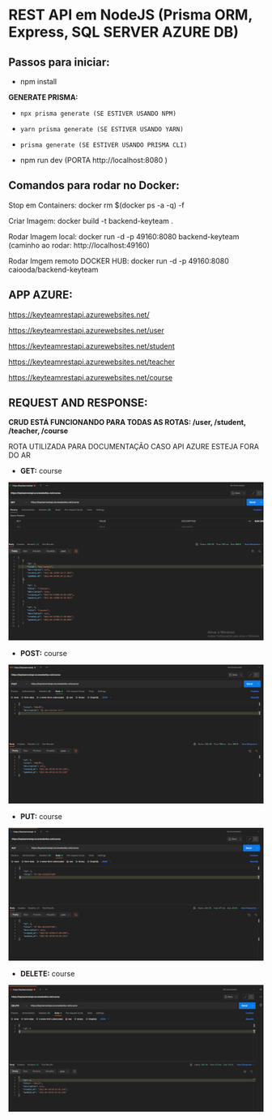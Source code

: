 # REST API em NodeJS (Prisma ORM, Express, SQL SERVER AZURE DB)

## Passos para iniciar:

- npm install


**GENERATE PRISMA:**
- ```npx prisma generate (SE ESTIVER USANDO NPM) ```
- ```yarn prisma generate (SE ESTIVER USANDO YARN) ```
- ```prisma generate (SE ESTIVER USANDO PRISMA CLI) ```


- npm run dev (PORTA http://localhost:8080 )

## Comandos para rodar no Docker:

Stop em Containers: docker rm $(docker ps -a -q) -f

Criar Imagem: docker build -t backend-keyteam .

Rodar Imagem local: docker run -d -p 49160:8080 backend-keyteam (caminho ao rodar: http://localhost:49160)

Rodar Imgem remoto DOCKER HUB: docker run -d -p 49160:8080 caiooda/backend-keyteam 

## APP AZURE:
https://keyteamrestapi.azurewebsites.net/

https://keyteamrestapi.azurewebsites.net/user

https://keyteamrestapi.azurewebsites.net/student

https://keyteamrestapi.azurewebsites.net/teacher

https://keyteamrestapi.azurewebsites.net/course


## REQUEST AND RESPONSE:

**CRUD ESTÁ FUNCIONANDO PARA TODAS AS ROTAS: /user, /student, /teacher, /course**

ROTA UTILIZADA PARA DOCUMENTAÇÃO CASO API AZURE ESTEJA FORA DO AR

- **GET:** course

<div align="center">
 <img src="https://github.com/caiooda/backend-keyteam/blob/master/img/GET.png" alt="get">
</div>

- **POST:** course

<div align="center">
 <img src="https://github.com/caiooda/backend-keyteam/blob/master/img/POST.png" alt="get">
</div>

- **PUT:** course

<div align="center">
 <img src="https://github.com/caiooda/backend-keyteam/blob/master/img/PUT.png" alt="get">
</div>

- **DELETE:** course

<div align="center">
 <img src="https://github.com/caiooda/backend-keyteam/blob/master/img/DELETE.png" alt="get">
</div>
